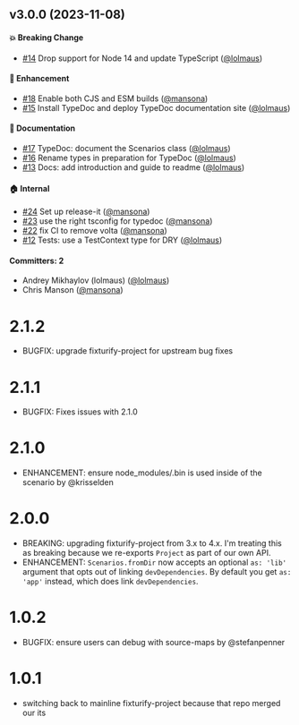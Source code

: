 
## v3.0.0 (2023-11-08)

#### :boom: Breaking Change
* [#14](https://github.com/embroider-build/scenario-tester/pull/14) Drop support for Node 14 and update TypeScript ([@lolmaus](https://github.com/lolmaus))

#### :rocket: Enhancement
* [#18](https://github.com/embroider-build/scenario-tester/pull/18) Enable both CJS and ESM builds ([@mansona](https://github.com/mansona))
* [#15](https://github.com/embroider-build/scenario-tester/pull/15) Install TypeDoc and deploy TypeDoc documentation site ([@lolmaus](https://github.com/lolmaus))

#### :memo: Documentation
* [#17](https://github.com/embroider-build/scenario-tester/pull/17) TypeDoc: document the Scenarios class ([@lolmaus](https://github.com/lolmaus))
* [#16](https://github.com/embroider-build/scenario-tester/pull/16) Rename types in preparation for TypeDoc ([@lolmaus](https://github.com/lolmaus))
* [#13](https://github.com/embroider-build/scenario-tester/pull/13) Docs: add introduction and guide to readme ([@lolmaus](https://github.com/lolmaus))

#### :house: Internal
* [#24](https://github.com/embroider-build/scenario-tester/pull/24) Set up release-it ([@mansona](https://github.com/mansona))
* [#23](https://github.com/embroider-build/scenario-tester/pull/23) use the right tsconfig for typedoc ([@mansona](https://github.com/mansona))
* [#22](https://github.com/embroider-build/scenario-tester/pull/22) fix CI to remove volta ([@mansona](https://github.com/mansona))
* [#12](https://github.com/embroider-build/scenario-tester/pull/12) Tests: use a TestContext type for DRY ([@lolmaus](https://github.com/lolmaus))

#### Committers: 2
- Andrey Mikhaylov (lolmaus) ([@lolmaus](https://github.com/lolmaus))
- Chris Manson ([@mansona](https://github.com/mansona))

# 2.1.2

- BUGFIX: upgrade fixturify-project for upstream bug fixes

# 2.1.1

- BUGFIX: Fixes issues with 2.1.0

# 2.1.0

- ENHANCEMENT: ensure node_modules/.bin is used inside of the scenario by @krisselden

# 2.0.0

- BREAKING: upgrading fixturify-project from 3.x to 4.x. I'm treating this as breaking because we re-exports `Project` as part of our own API.
- ENHANCEMENT: `Scenarios.fromDir` now accepts an optional `as: 'lib'` argument that opts out of linking `devDependencies`. By default you get `as: 'app'` instead, which does link `devDependencies`.

# 1.0.2

- BUGFIX: ensure users can debug with source-maps by @stefanpenner

# 1.0.1

- switching back to mainline fixturify-project because that repo merged our its

